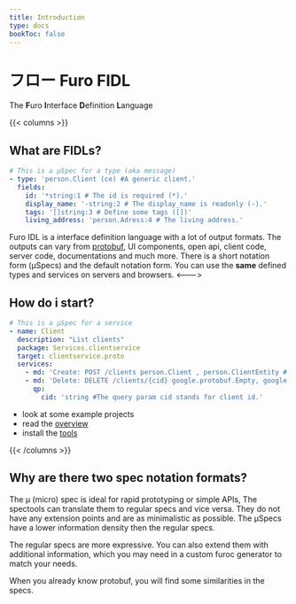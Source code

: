 ```yaml
---
title: Introduction
type: docs
bookToc: false
---
```


# フロー Furo FIDL
The **F**uro **I**nterface **D**efinition **L**anguage

{{< columns >}}
## What are FIDLs?
```yaml
# This is a µSpec for a type (aka message)
- type: 'person.Client (ce) #A generic client.'
  fields:
    id: '*string:1 # The id is required (*).'
    display_name: '-string:2 # The display_name is readonly (-).'
    tags: '[]string:3 # Define some tags ([])'
    living_address: 'person.Adress:4 # The living address.'

```

Furo IDL is a interface definition language with a lot of output formats. 
The outputs can vary from [protobuf](https://developers.google.com/protocol-buffers), UI components, open api, client code, server code, 
documentations and much more. 
There is a short notation form (µSpecs) and the default notation form. You can use the **same** defined types and services on servers and browsers.
<--->

## How do i start?
```yaml
# This is a µSpec for a service
- name: Client
  description: "List clients"
  package: Services.clientservice
  target: clientservice.proto
  services:
    - md: 'Create: POST /clients person.Client , person.ClientEntity # Add a new client.'      
    - md: 'Delete: DELETE /clients/{cid} google.protobuf.Empty, google.protobuf.Empty # Delete a client'
      qp:
        cid: 'string #The query param cid stands for client id.'
```
- look at some example projects
- read the [overview]()
- install the [tools]()

{{< /columns >}}


## Why are there two spec notation formats?
The µ (micro) spec is ideal for rapid prototyping or simple APIs, The spectools can translate them to regular
specs and vice versa. They do not have any extension points and are as minimalistic as possible. The µSpecs have a lower information density then the regular specs.

The regular specs are more expressive. You can also extend them with additional information, which you may need in a custom furoc generator to match your needs. 
 
When you already know protobuf, you will find some similarities in the specs.




